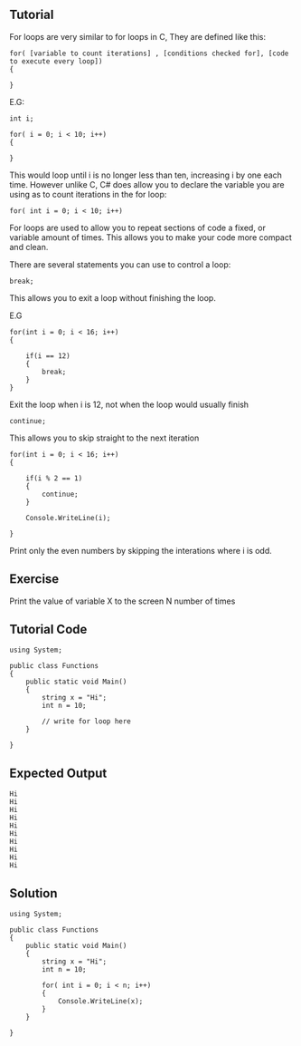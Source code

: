 Tutorial
--------

For loops are very similar to for loops in C, They are defined like this:

    for( [variable to count iterations] , [conditions checked for], [code to execute every loop])
    {
    
    }

E.G:

    int i;

    for( i = 0; i < 10; i++)
    {

    }

This would loop until i is no longer less than ten, increasing i by one each time.
However unlike C, C# does allow you to declare the variable you are using as to count iterations in the for loop:

    for( int i = 0; i < 10; i++)

For loops are used to allow you to repeat sections of code a fixed, or variable amount of times.
This allows you to make your code more compact and clean.

There are several statements you can use to control a loop:

    break;

This allows you to exit a loop without finishing the loop.

E.G

    for(int i = 0; i < 16; i++)
    {

        if(i == 12)
        {
            break;    
        }
    }

Exit the loop when i is 12, not when the loop would usually finish

    continue;

This allows you to skip straight to the next iteration

    for(int i = 0; i < 16; i++)
    {
    
        if(i % 2 == 1)
        {
            continue;
        }
    
        Console.WriteLine(i);
    
    }

Print only the even numbers by skipping the interations where i is odd.

Exercise
--------

Print the value of variable X to the screen N number of times

Tutorial Code
-------------


    using System;

    public class Functions
    {
        public static void Main()
        {
            string x = "Hi";
            int n = 10;

            // write for loop here
        }

    }


Expected Output
---------------

    Hi
    Hi
    Hi
    Hi
    Hi
    Hi
    Hi
    Hi
    Hi
    Hi

Solution
--------

    using System;

    public class Functions
    {
        public static void Main()
        {
            string x = "Hi";
            int n = 10;

            for( int i = 0; i < n; i++)
            {
                Console.WriteLine(x);
            }
        }

    }

